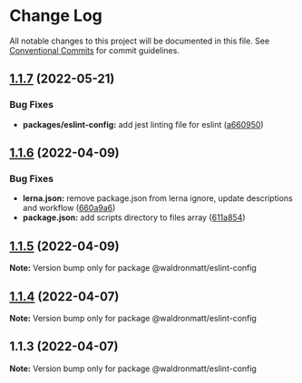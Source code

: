 # Change Log

All notable changes to this project will be documented in this file.
See [Conventional Commits](https://conventionalcommits.org) for commit guidelines.

## [1.1.7](https://github.com/waldronmatt/shareable-configs/compare/@waldronmatt/eslint-config@1.1.6...@waldronmatt/eslint-config@1.1.7) (2022-05-21)


### Bug Fixes

* **packages/eslint-config:** add jest linting file for eslint ([a660950](https://github.com/waldronmatt/shareable-configs/commit/a6609507332aece5b224ad473aab40e77f0fd3e9))





## [1.1.6](https://github.com/waldronmatt/shareable-configs/compare/@waldronmatt/eslint-config@1.1.5...@waldronmatt/eslint-config@1.1.6) (2022-04-09)


### Bug Fixes

* **lerna.json:** remove package.json from lerna ignore, update descriptions and workflow ([660a9a6](https://github.com/waldronmatt/shareable-configs/commit/660a9a60858863dca1d4b87cb0a3c49ffd2186b6))
* **package.json:** add scripts directory to files array ([611a854](https://github.com/waldronmatt/shareable-configs/commit/611a8546f5c398404e5f226d61b5b42939944cc9))





## [1.1.5](https://github.com/waldronmatt/shareable-configs/compare/@waldronmatt/eslint-config@1.1.4...@waldronmatt/eslint-config@1.1.5) (2022-04-09)

**Note:** Version bump only for package @waldronmatt/eslint-config





## [1.1.4](https://github.com/waldronmatt/shareable-configs/compare/@waldronmatt/eslint-config@1.1.3...@waldronmatt/eslint-config@1.1.4) (2022-04-07)

**Note:** Version bump only for package @waldronmatt/eslint-config





## 1.1.3 (2022-04-07)

**Note:** Version bump only for package @waldronmatt/eslint-config
